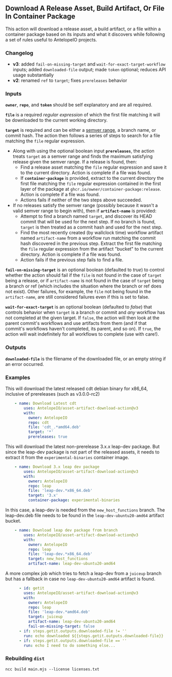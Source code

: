 ## Download A Release Asset, Build Artifact, Or File In Container Package

This action will download a release asset, a build artifact, or a file within a container package based on its inputs and what it discovers while following a set of rules useful to AntelopeIO projects.

### Changelog
* **v3**: added `fail-on-missing-target` and `wait-for-exact-target-workflow` inputs; added `downloaded-file` output; made `token` optional; reduces API usage substantially
* **v2**: renamed `ref` to `target`; fixes `prereleases` behavior

### Inputs
**`owner`**, **`repo`**, and **`token`** should be self explanatory and are all required.

**`file`** is a required _regular expression_ of which the first file matching it will be downloaded to the current working directory.

**`target`** is required and can be either a [semver range](https://github.com/npm/node-semver), a branch name, or commit hash. The action then follows a series of steps to search for a file matching the `file` regular expression.

* Along with using the optional boolean input **`prereleases`**, the action treats `target` as a semver range and finds the maximum satisfying release given the semver range. If a release is found, then:
  * Find a release asset matching the `file` regular expression and save it to the current directory. Action is complete if a file was found.
  * If **`container-package`** is provided, extract to the current directory the first file matching the `file` regular expression contained in the first layer of the package at `ghcr.io/owner/container-package:release`. Action is complete if a file was found.
  * Actions fails if neither of the two steps above succeeded.
* If no releases satisfy the semver range (possibly because it wasn't a valid semver range to begin with), then if **`artifact-name`** is provided:
  * Attempt to find a branch named `target`, and discover its HEAD commit that will be used for the next step. If no branch is found, `target` is then treated as a commit hash and used for the next step.
  * Find the most recently created (by wallclock time) workflow artifact named `artifact-name` from a workflow run matching the commit hash discovered in the previous step. Extract the first file matching the `file` regular expression from the artifact "bucket" to the current directory. Action is complete if a file was found.
  * Action fails if the previous step fails to find a file.

**`fail-on-missing-target`** is an optional boolean (defaulted to _true_) to control whether the action should fail if the `file` is not found in the case of `target` being a release, or if `artifact-name` is not found in the case of `target` being a branch or ref (which includes the situation where the branch or ref does not exist). Other failures, for example, the `file` not being found in the `artifact-name`, are still considered failures even if this is set to false.

**`wait-for-exact-target`** is an optional boolean (defaulted to _false_) that controls behavior when `target` is a branch or commit and _any_ workflow has not completed at the given target. If `false`, the action will then look at the parent commit's workflows and use artifacts from them (and if that commit's workflows haven't completed, its parent, and so on). If `true`, the action will wait indefinitely for all workflows to complete (use with care!).

### Outputs

**`downloaded-file`** is the filename of the downloaded file, or an empty string if an error occurred.

### Examples
This will download the latest released cdt debian binary for x86_64, inclusive of prereleases (such as v3.0.0-rc2)
```yaml
    - name: Download Latest cdt
        uses: AntelopeIO/asset-artifact-download-action@v3
        with:
          owner: AntelopeIO
          repo: cdt
          file: 'cdt_.*amd64.deb'
          target: '*'
          prereleases: true
```

This will download the latest non-prerelease 3.x.x leap-dev package. But since the leap-dev package is not part of the released assets, it needs to extract it from the `experimental-binaries` container image.
```yaml
    - name: Download 3.x leap dev package
        uses: AntelopeIO/asset-artifact-download-action@v3
        with:
          owner: AntelopeIO
          repo: leap
          file: 'leap-dev.*x86_64.deb'
          target: '3.x'
          container-package: experimental-binaries
```

In this case, a leap-dev is needed from the `new_host_functions` branch. The leap-dev.deb file needs to be found in the `leap-dev-ubuntu20-amd64` artifact bucket.
```yaml
    - name: Download leap dev package from branch
        uses: AntelopeIO/asset-artifact-download-action@v3
        with:
          owner: AntelopeIO
          repo: leap
          file: 'leap-dev.*x86_64.deb'
          target: new_host_functions
          artifact-name: leap-dev-ubuntu20-amd64
```

A more complex job which tries to fetch a leap-dev from a `juiceup` branch but has a fallback in case no `leap-dev-ubuntu20-amd64` artifact is found.
```yaml
      - id: getit
        uses: AntelopeIO/asset-artifact-download-action@v3
        with:
          owner: AntelopeIO
          repo: leap
          file: 'leap-dev.*amd64.deb'
          target: juiceup
          artifact-name: leap-dev-ubuntu20-amd64
          fail-on-missing-target: false
      - if: steps.getit.outputs.downloaded-file != ''
        run: echo downloaded ${{steps.getit.outputs.downloaded-file}}
      - if: steps.getit.outputs.downloaded-file == ''
        run: echo I need to do something else...
```

### Rebuilding `dist`
```
ncc build main.mjs --license licenses.txt
```
